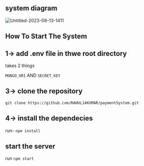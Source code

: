 ## system diagram

![Untitled-2023-08-13-1411](https://github.com/user-attachments/assets/5f30da8d-a241-44a7-97fd-fa2479379062)


## How To Start The System

## 1-> add .env file in thwe root directory

takes 2 things

`MONGO_URI` AND `SECRET_KEY`

## 3-> clone the repository

`git clone https://github.com/RAHUL14KUMAR/paymentSystem.git`

## 4-> install the dependecies

run- `npm install`

## start the server

run `npm start`
